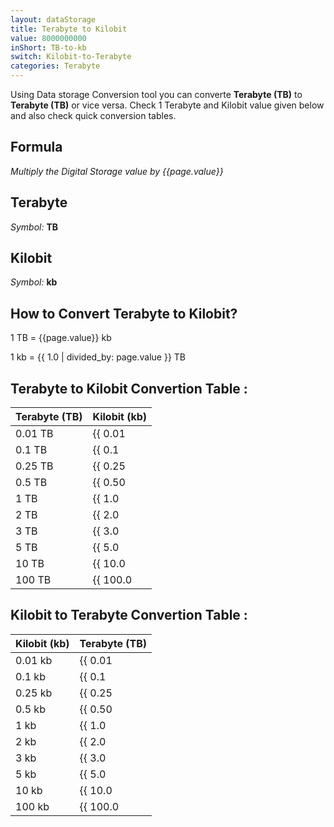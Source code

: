 ```yaml
---
layout: dataStorage
title: Terabyte to Kilobit
value: 8000000000
inShort: TB-to-kb
switch: Kilobit-to-Terabyte
categories: Terabyte
---
```


Using Data storage Conversion tool you can converte **Terabyte (TB)** to **Terabyte (TB)** or vice versa. Check 1 Terabyte and Kilobit value given below and also check quick conversion tables.

## Formula
*Multiply the Digital Storage value by {{page.value}}*

## Terabyte
*Symbol:* **TB**

## Kilobit
*Symbol:* **kb**

## How to Convert Terabyte to Kilobit?

1 TB = {{page.value}} kb

1 kb = {{ 1.0 | divided_by: page.value }} TB


## Terabyte to Kilobit Convertion Table :

| Terabyte (TB) | Kilobit (kb) |
| ---- | ---- |
| 0.01 TB | {{ 0.01 | times: page.value | round: 12 }} kb |
| 0.1 TB | {{ 0.1 | times: page.value | round: 12 }} kb |
| 0.25 TB | {{ 0.25 | times: page.value | round: 12 }} kb |
| 0.5 TB | {{ 0.50 | times: page.value | round: 12 }} kb |
| 1 TB | {{ 1.0 | times: page.value | round: 12 }} kb |
| 2 TB | {{ 2.0 | times: page.value | round: 12 }} kb |
| 3 TB | {{ 3.0 | times: page.value | round: 12 }} kb |
| 5 TB | {{ 5.0 | times: page.value | round: 12 }} kb |
| 10 TB | {{ 10.0 | times: page.value | round: 12 }} kb |
| 100 TB | {{ 100.0 | times: page.value | round: 12 }} kb |

## Kilobit to Terabyte Convertion Table :

| Kilobit (kb) | Terabyte (TB) |
| ---- | ---- |
| 0.01 kb | {{ 0.01 | divided_by: page.value | round: 12 }} TB |
| 0.1 kb | {{ 0.1 | divided_by: page.value | round: 12 }} TB |
| 0.25 kb | {{ 0.25 | divided_by: page.value | round: 12 }} TB |
| 0.5 kb | {{ 0.50 | divided_by: page.value | round: 12 }} TB |
| 1 kb | {{ 1.0 | divided_by: page.value | round: 12 }} TB |
| 2 kb | {{ 2.0 | divided_by: page.value | round: 12 }} TB |
| 3 kb | {{ 3.0 | divided_by: page.value | round: 12 }} TB |
| 5 kb | {{ 5.0 | divided_by: page.value | round: 12 }} TB |
| 10 kb | {{ 10.0 | divided_by: page.value | round: 12 }} TB |
| 100 kb | {{ 100.0 | divided_by: page.value | round: 12 }} TB |


<script>
document.getElementById('selectInput')[16].selected = true
document.getElementById('selectOutput')[2].selected = true
</script>
